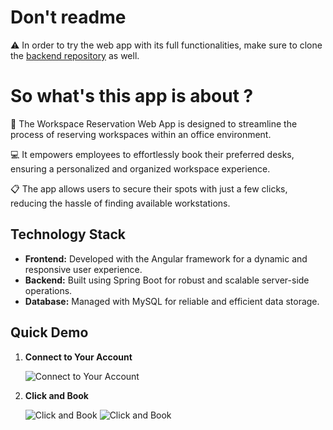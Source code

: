 # Don't readme 
⚠️ In order to try the web app with its full functionalities, make sure to clone the <a href = "https://github.com/HafssaRaoui/WorkspaceReservation-SpringBoot-App" >backend repository</a> as well.

# So what's this app is about ?

🎯 The Workspace Reservation Web App is designed to streamline the process of reserving workspaces within an office environment. 

💻 It empowers employees to effortlessly book their preferred desks, ensuring a personalized and organized workspace experience. 

📋  The app allows users to secure their spots with just a few clicks, reducing the hassle of finding available workstations. 


## Technology Stack

- **Frontend:** Developed with the Angular framework for a dynamic and responsive user experience.
- **Backend:** Built using Spring Boot for robust and scalable server-side operations.
- **Database:** Managed with MySQL for reliable and efficient data storage.


## Quick Demo

1. **Connect to Your Account**

   ![Connect to Your Account](images/connect-to-account.png)

2. **Click and Book**

   ![Click and Book](images/click-and-book-1.png)
   ![Click and Book](images/click-and-book-2.png)


